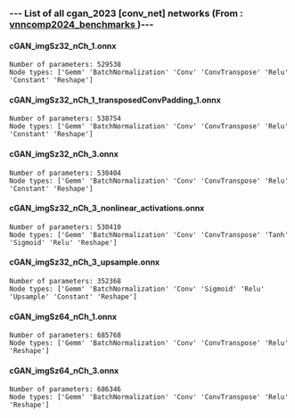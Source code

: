 ### --- List of all cgan_2023 [conv_net] networks (From :<a href = 'https://github.com/ChristopherBrix/vnncomp2024_benchmarks'> vnncomp2024_benchmarks </a>)---

#### cGAN_imgSz32_nCh_1.onnx 
	Number of parameters: 529538 
	Node types: ['Gemm' 'BatchNormalization' 'Conv' 'ConvTranspose' 'Relu' 'Constant' 'Reshape']

#### cGAN_imgSz32_nCh_1_transposedConvPadding_1.onnx 
	Number of parameters: 538754 
	Node types: ['Gemm' 'BatchNormalization' 'Conv' 'ConvTranspose' 'Relu' 'Constant' 'Reshape']

#### cGAN_imgSz32_nCh_3.onnx 
	Number of parameters: 530404 
	Node types: ['Gemm' 'BatchNormalization' 'Conv' 'ConvTranspose' 'Relu' 'Constant' 'Reshape']

#### cGAN_imgSz32_nCh_3_nonlinear_activations.onnx 
	Number of parameters: 530410 
	Node types: ['Gemm' 'BatchNormalization' 'Conv' 'ConvTranspose' 'Tanh' 'Sigmoid' 'Relu' 'Reshape']

#### cGAN_imgSz32_nCh_3_upsample.onnx 
	Number of parameters: 352368 
	Node types: ['Gemm' 'BatchNormalization' 'Conv' 'Sigmoid' 'Relu' 'Upsample' 'Constant' 'Reshape']

#### cGAN_imgSz64_nCh_1.onnx 
	Number of parameters: 685768 
	Node types: ['Gemm' 'BatchNormalization' 'Conv' 'ConvTranspose' 'Relu' 'Reshape']

#### cGAN_imgSz64_nCh_3.onnx 
	Number of parameters: 686346 
	Node types: ['Gemm' 'BatchNormalization' 'Conv' 'ConvTranspose' 'Relu' 'Reshape']

